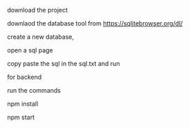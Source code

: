 download the project

downlaod the database tool from
https://sqlitebrowser.org/dl/

create a new database,

open a sql page

copy paste the sql in the sql.txt and run

for backend

run the commands

npm install

npm start